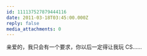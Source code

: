 ```yaml
---
id: 111137527879444116
date: 2011-03-18T03:45:00.000Z
reply: false
media_attachments: 0
---
```


亲爱的，我只会有一个要求，你以后一定得让我玩 CS…… ​​​​

